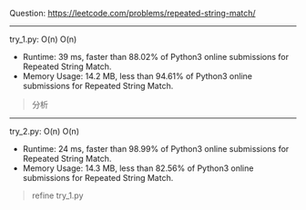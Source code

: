 Question: https://leetcode.com/problems/repeated-string-match/

---

try_1.py: O(n) O(n)

* Runtime: 39 ms, faster than 88.02% of Python3 online submissions for Repeated String Match.
* Memory Usage: 14.2 MB, less than 94.61% of Python3 online submissions for Repeated String Match.

> 分析

---

try_2.py: O(n) O(n)

* Runtime: 24 ms, faster than 98.99% of Python3 online submissions for Repeated String Match.
* Memory Usage: 14.3 MB, less than 82.56% of Python3 online submissions for Repeated String Match.

> refine try_1.py
